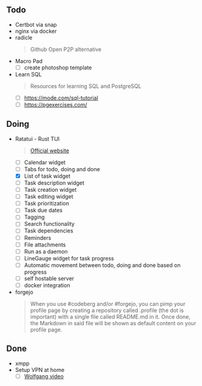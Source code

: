 ## Todo

- Certbot via snap
- nginx via docker
- radicle
    > Github Open P2P alternative
- Macro Pad
    * [ ] create photoshop template
- Learn SQL
    > Resources for learning SQL and PostgreSQL
    * [ ] https://mode.com/sql-tutorial
    * [ ] https://pgexercises.com/

## Doing

- Ratatui - Rust TUI
    > [Official website](https://ratatui.rs/)
    * [ ] Calendar widget
    * [ ] Tabs for todo, doing and done
    * [x] List of task widget
    * [ ] Task description widget
    * [ ] Task creation widget
    * [ ] Task editing widget
    * [ ] Task prioritization
    * [ ] Task due dates
    * [ ] Tagging
    * [ ] Search functionality
    * [ ] Task dependencies
    * [ ] Reminders
    * [ ] File attachments
    * [ ] Run as a daemon
    * [ ] LineGauge widget for task progress
    * [ ] Automatic movement between todo, doing and done based on progress
    * [ ] self hostable server
    * [ ] docker integration
- forgejo
    > When you use #codeberg and/or #forgejo, you can pimp your profile page by creating a repository called .profile (the dot is important) with a single file called README.md in it. Once done, the Markdown in said file will be shown as default content on your profile page.

## Done

- xmpp
- Setup VPN at home
    * [ ] [Wolfgang video](https://youtu.be/rtUl7BfCNMY)
